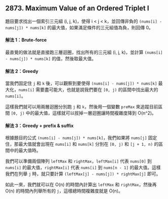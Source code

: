 ## 2873. Maximum Value of an Ordered Triplet I

題目要求找出一個索引三元組 (i, j, k)，使得 i < j < k，並回傳非負的 `(nums[i] - nums[j]) * nums[k]` 的最大值，如果滿足條件的三元組值為負，則回傳 0。

#### 解法 1：Brute-force

最直覺的做法就是直接跑三層迴圈，找出所有的三元組 (i, j, k)，並計算 `(nums[i] - nums[j]) * nums[k]` 的值，然後取最大值。

#### 解法 2：Greedy

當我們固定住 `j` 和 `k` 後，可以觀察到要使得 `(nums[i] - nums[j]) * nums[k]` 最大化，`nums[i]` 需要盡可能大，也就是說我們要在 `[0, j)` 的區間中找出最大的 `nums[i]`。

這樣我們就可以用兩層迴圈分別跑 `j` 和 `k`，然後用一個變數 `preMax` 來追蹤目前區間 `[0, j)` 中的最大值，這樣就可以拔掉一層迴圈讓時間複雜度降到 O(n^2)。

#### 解法 3：Greedy + prefix & suffix

根據題目的公式 `(nums[i] - nums[j]) * nums[k]`，我們如果將 `nums[j]` 固定住，那最大值就會出現在 `nums[i]` 和 `nums[k]` 分別在 `[0, j)` 和 `[j + 1, n)` 的區間中的最大值時。

我們可以準備兩個陣列 `leftMax` 和 `rightMax`，`leftMax[i]` 代表 `nums[0]` 到 `nums[i]` 的最大值，`rightMax[i]` 代表 `nums[i]` 到 `nums[n - 1]` 的最大值。這樣我們在列舉 `j` 時，就只要計算 `(leftMax[j] - nums[j]) * rightMax[j]` 即可。

如此一來，我們就可以在 O(n) 的時間內計算出 `leftMax` 和 `rightMax`，然後再 O(n) 的時間內列舉所有的 `j`，這樣總時間複雜度就是 O(n)。
